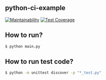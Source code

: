 ## python-ci-example

[![Maintainability](https://api.codeclimate.com/v1/badges/b61fd44741f9232e6754/maintainability)](https://codeclimate.com/github/shinjangwoon/python-ci-example/maintainability) [![Test Coverage](https://api.codeclimate.com/v1/badges/b61fd44741f9232e6754/test_coverage)](https://codeclimate.com/github/shinjangwoon/python-ci-example/test_coverage)

## How to run?

```sh
$ python main.py
```

## How to run test code?

```sh
$ python -m unittest discover -p "*_test.py"
```
